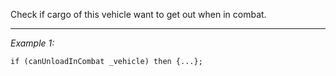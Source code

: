 Check if cargo of this vehicle want to get out when in combat.


---
*Example 1:*
```sqf
if (canUnloadInCombat _vehicle) then {...};
```